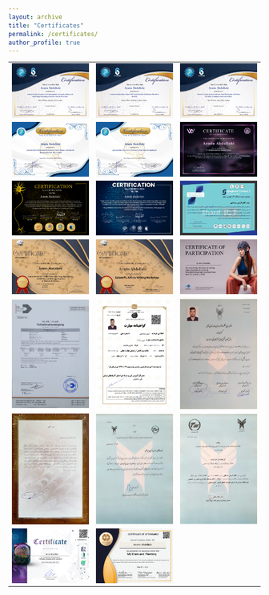 ```yaml
---
layout: archive
title: "Certificates"
permalink: /certificates/
author_profile: true
---
```


| | | |
|:-------------------------:|:-------------------------:|:-------------------------:|
| <a href="/images/certificate-01.png" target="_blank"><img src="/images/certificate-01.png" /></a> | <a href="/images/certificate-02.png" target="_blank"><img src="/images/certificate-02.png" /></a> | <a href="/images/certificate-03.png" target="_blank"><img src="/images/certificate-03.png" /></a> |
| <a href="/images/certificate-15.png" target="_blank"><img src="/images/certificate-15.png" /></a> | <a href="/images/certificate-16.png" target="_blank"><img src="/images/certificate-16.png" /></a> | <a href="/images/certificate-18.jpeg" target="_blank"><img src="/images/certificate-18.jpeg" /></a> |
| <a href="/images/certificate-07.png" target="_blank"><img src="/images/certificate-07.png" /></a> | <a href="/images/certificate-08.png" target="_blank"><img src="/images/certificate-08.png" /></a> | <a href="/images/certificate-10.png" target="_blank"><img src="/images/certificate-10.png" /></a> |
<a href="/images/certificate-09.jpg" target="_blank"><img src="/images/certificate-09.jpg" /></a> | <a href="/images/certificate-14.jpg" target="_blank"><img src="/images/certificate-14.jpg" /></a> | <a href="/images/certificate-13.png" target="_blank"><img src="/images/certificate-13.png" /></a> |
| <a href="/images/certificate-04.jpg" target="_blank"><img src="/images/certificate-04.jpg" /></a> | <a href="/images/certificate-05.png" target="_blank"><img src="/images/certificate-05.png" /></a> | <a href="/images/certificate-06.jpg" target="_blank"><img src="/images/certificate-06.jpg" /></a> |
| <a href="/images/certificate-17.jpg" target="_blank"><img src="/images/certificate-17.jpg" /></a> | <a href="/images/certificate-20.jpg" target="_blank"><img src="/images/certificate-20.jpg" /></a> | <a href="/images/certificate-21.jpg" target="_blank"><img src="/images/certificate-21.jpg" /></a> |
| <a href="/images/certificate-11.jpeg" target="_blank"><img src="/images/certificate-11.jpeg" /></a> | <a href="/images/certificate-12.jpg" target="_blank"><img src="/images/certificate-12.jpg" /></a> 
